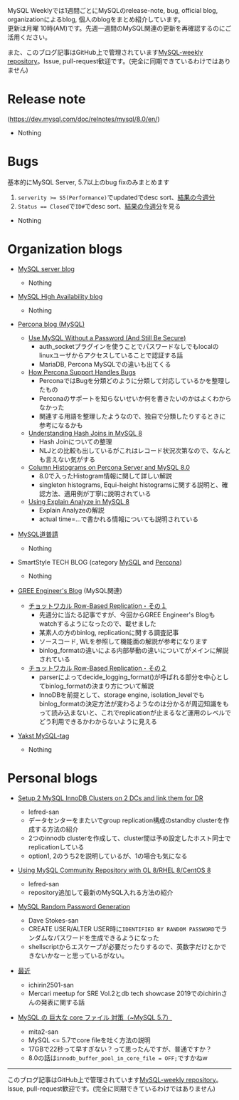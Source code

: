 MySQL Weeklyでは1週間ごとにMySQLのrelease-note, bug, official blog, organizationによるblog, 個人のblogをまとめ紹介しています。  
更新は月曜 10時(AM)です。先週一週間のMySQL関連の更新を再確認するのにご活用ください。

また、このブログ記事はGitHub上で管理されています[MySQL-weekly repository](https://github.com/tom--bo/MySQL-weekly)。Issue, pull-request歓迎です。(完全に同期できているわけではありません)


# Release note

(https://dev.mysql.com/doc/relnotes/mysql/8.0/en/)

- Nothing

# Bugs

基本的にMySQL Server, 5.7以上のbug fixのみまとめます

1. `serverity >= S5(Performance)`でupdatedでdesc sort、[結果の今週分](https://bugs.mysql.com/search.php?cmd=display&status=All&severity=-5&os=5&bug_age=0&order_by=mtime&direction=ASC&limit=30&mine=0&reorder_by=mtime)
1. `Status == Closed`で`ID#`でdesc sort、[結果の今週分](https://bugs.mysql.com/search.php?search_for=&status=Closed&severity=&limit=10&order_by=id&cmd=display&direction=DESC&os=0&phpver=&bug_age=0)を見る

- Nothing

# Organization blogs

- [MySQL server blog](https://mysqlserverteam.com/)
  - Nothing
- [MySQL High Availability blog](https://mysqlhighavailability.com/)
  - Nothing

- [Percona blog (MySQL)](https://www.percona.com/blog/)
  - [Use MySQL Without a Password (And Still Be Secure)](https://www.percona.com/blog/2019/11/01/use-mysql-without-a-password/)
    - auth_socketプラグインを使うことでパスワードなしでもlocalのlinuxユーザからアクセスしていることで認証する話
    - MariaDB, Percona MySQLでの違いも出てくる
  - [How Percona Support Handles Bugs](https://www.percona.com/blog/2019/10/31/how-percona-support-handles-software-bugs/)
    - PerconaではBugを分類どのように分類して対応しているかを整理したもの
    - Perconaのサポートを知らないせいか何を書きたいのかはよくわからなかった
    - 関連する用語を整理したようなので、独自で分類したりするときに参考になるかも
  - [Understanding Hash Joins in MySQL 8](https://www.percona.com/blog/2019/10/30/understanding-hash-joins-in-mysql-8/)
    - Hash Joinについての整理
    - NLJとの比較も出しているがこれはレコード状況次第なので、なんとも言えない気がする
  - [Column Histograms on Percona Server and MySQL 8.0](https://www.percona.com/blog/2019/10/29/column-histograms-on-percona-server-and-mysql-8-0/)
    - 8.0で入ったHistogram情報に関して詳しい解説
    - singleton histograms, Equi-height histogramsに関する説明と、確認方法、適用例が丁寧に説明されている
  - [Using Explain Analyze in MySQL 8](https://www.percona.com/blog/2019/10/28/using-explain-analyze-in-mysql-8/)
    - Explain Analyzeの解説
    - actual time=...で書かれる情報についても説明されている

- [MySQL道普請](https://gihyo.jp/dev/serial/01/mysql-road-construction-news)
  - Nothing

- SmartStyle TECH BLOG (category [MySQL](https://www.s-style.co.jp/blog/category/tech/mysql/) and [Percona](https://www.s-style.co.jp/blog/category/tech/percona/))
  - Nothing

- [GREE Engineer's Blog](https://labs.gree.jp/blog/) (MySQL関連)
  - [チョットワカル Row-Based Replication・その１](https://labs.gree.jp/blog/2019/10/19616/)
    - 先週分に当たる記事ですが、今回からGREE Engineer's Blogもwatchするようになったので、載せました
    - 某素人の方のbinlog, replicationに関する調査記事
    - ソースコード, WLを参照して機能面の解説が参考になります
    - binlog_formatの違いによる内部挙動の違いについてがメインに解説されている
  - [チョットワカル Row-Based Replication・その２](https://labs.gree.jp/blog/2019/10/19628/)
    - parserによってdecide_logging_format()が呼ばれる部分を中心としてbinlog_formatの決まり方について解説
    - InnoDBを前提として、storage engine, isolation_levelでもbinlog_formatの決定方法が変わるようなのは分かるが周辺知識をもって読み込まないと、これでreplicationが止まるなど運用のレベルでどう利用できるかわからないように見える
- [Yakst MySQL-tag](https://yakst.com/ja/tags/mysql)
  - Nothing


# Personal blogs

- [Setup 2 MySQL InnoDB Clusters on 2 DCs and link them for DR](https://lefred.be/content/setup-2-mysql-innodb-clusters-on-2-dcs-and-link-them-for-dr/)
  - lefred-san
  - データセンターをまたいでgroup replication構成のstandby clusterを作成する方法の紹介
  - 2つのinnodb clusterを作成して、cluster間は予め設定したホスト同士でreplicationしている
  - option1, 2のうち2を説明しているが、1の場合も気になる
- [Using MySQL Community Repository with OL 8/RHEL 8/CentOS 8](https://lefred.be/content/using-mysql-community-repository-with-ol-8-rhel-8-centos-8/)
  - lefred-san
  - repository追加して最新のMySQL入れる方法の紹介
- [MySQL Random Password Generation](https://elephantdolphin.blogspot.com/2019/10/mysql-random-password-generation.html)
  - Dave Stokes-san
  - CREATE USER/ALTER USER時に`IDENTIFIED BY RANDOM PASSWORD`でランダムなパスワードを生成できるようになった
  - shellscriptからエスケープが必要だったりするので、英数字だけとかできないかなーと思っているがない。


- [最近](https://ichirin2501.hatenablog.com/entry/2019/11/01/230728)
  - ichirin2501-san
  - Mercari meetup for SRE Vol.2とdb tech showcase 2019でのichirinさんの発表に関する話

- [MySQL の 巨大な core ファイル 対策（~MySQL 5.7）](http://mita2db.blogspot.com/2019/11/mysql-core-mysql-57.html)
  - mita2-san
  - MySQL <= 5.7でcore fileを吐く方法の説明
  - 17GBで22秒って早すぎない？って思ったんですが、普通ですか？
  - 8.0の話は`innodb_buffer_pool_in_core_file = OFF;`ですかねw




-----

このブログ記事はGitHub上で管理されています[MySQL-weekly repository](https://github.com/tom--bo/MySQL-weekly)。Issue, pull-request歓迎です。(完全に同期できているわけではありません)
